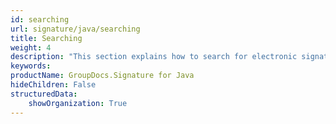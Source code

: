 ```yaml
---
id: searching
url: signature/java/searching
title: Searching
weight: 4
description: "This section explains how to search for electronic signatures across document and its pages with advanced options."
keywords: 
productName: GroupDocs.Signature for Java
hideChildren: False
structuredData:
    showOrganization: True
---
```

